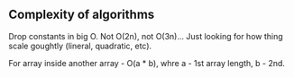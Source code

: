 Complexity of algorithms
-

Drop constants in big O. Not O(2n), not O(3n)...
Just looking for how thing scale goughtly (lineral, quadratic, etc).

For array inside another array - O(a * b),
whre a - 1st array length, b - 2nd.

